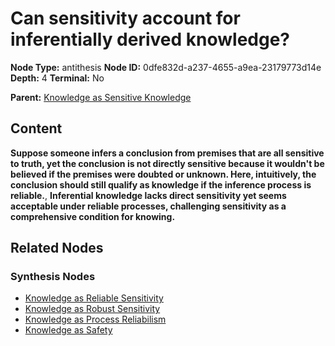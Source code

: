 # Can sensitivity account for inferentially derived knowledge?

**Node Type:** antithesis
**Node ID:** 0dfe832d-a237-4655-a9ea-23179773d14e
**Depth:** 4
**Terminal:** No

**Parent:** [Knowledge as Sensitive Knowledge](knowledge-as-sensitive-knowledge-synthesis-1b6887db-1b6b-49f0-a2f6-10d280c47ea6.md)

## Content

**Suppose someone infers a conclusion from premises that are all sensitive to truth, yet the conclusion is not directly sensitive because it wouldn't be believed if the premises were doubted or unknown. Here, intuitively, the conclusion should still qualify as knowledge if the inference process is reliable.**, **Inferential knowledge lacks direct sensitivity yet seems acceptable under reliable processes, challenging sensitivity as a comprehensive condition for knowing.**

## Related Nodes

### Synthesis Nodes

- [Knowledge as Reliable Sensitivity](knowledge-as-reliable-sensitivity-synthesis-a78745e2-e5d4-4a8c-af2e-a6522bb9e489.md)
- [Knowledge as Robust Sensitivity](knowledge-as-robust-sensitivity-synthesis-2b9e2286-38da-4622-b517-a85852ef8c1e.md)
- [Knowledge as Process Reliabilism](knowledge-as-process-reliabilism-synthesis-735daae1-7eb5-442e-8a12-62b581648ea3.md)
- [Knowledge as Safety](knowledge-as-safety-synthesis-1a8f78e4-677a-4684-a5c0-2af0ead1157c.md)
